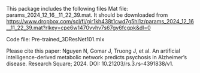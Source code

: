 This package includes the following files
Mat file: params_2024_12_16__11_22_39.mat. It should be downloaded from https://www.dropbox.com/scl/fi/gir1kh438t1cwd7g5hl1z/params_2024_12_16__11_22_39.mat?rlkey=cpe6w1470vvhv7s67gy6fcgpk&dl=0

Code file: Pre-trained_3DResNet101.mlx

Please cite this paper: Nguyen N, Gomar J, Truong J, et al. An artificial intelligence-derived metabolic network predicts psychosis in Alzheimer’s disease. Research Square; 2024. DOI: 10.21203/rs.3.rs-4391838/v1. 

